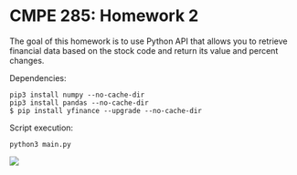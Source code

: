 # CMPE 285: Homework 2
The goal of this homework is to use Python API that allows you to retrieve financial data based on the stock code and return its value and percent changes.

Dependencies: 
```
pip3 install numpy --no-cache-dir
pip3 install pandas --no-cache-dir
$ pip install yfinance --upgrade --no-cache-dir
```

Script execution: 
```
python3 main.py
```

![](cmpe285hw2_output.gif)
